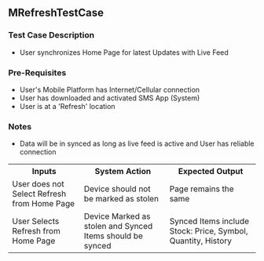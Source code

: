 ## MRefreshTestCase

### Test Case Description
* User synchronizes Home Page for latest Updates with Live Feed

### Pre-Requisites
* User's Mobile Platform has Internet/Cellular connection
* User has downloaded and activated SMS App (System)
* User is at a 'Refresh' location

### Notes
* Data will be in synced as long as live feed is active and User has reliable connection

<table>
	<tr>
		<th>Inputs</th>
		<th>System Action</th>
		<th>Expected Output</th>
	</tr>
	<tr>
		<td>User does not Select Refresh from Home Page</td>
		<td>Device should not be marked as stolen</td>
		<td>Page remains the same</td>
	</tr>
	<tr>
		<td>User Selects Refresh from Home Page</td>
		<td>Device Marked as stolen and Synced Items should be synced</td>
		<td>Synced Items include Stock: Price, Symbol, Quantity, History</td>
	</tr>
	
</table>
